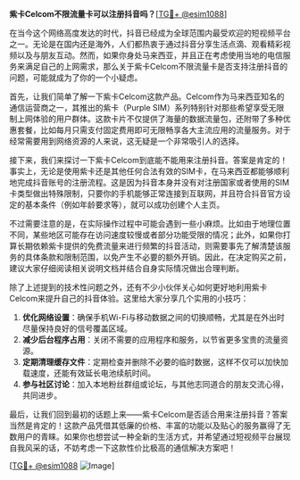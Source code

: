 **紫卡Celcom不限流量卡可以注册抖音吗？**[[TG💪+ @esim1088](https://t.me/s/esim1088)]

在当今这个网络高度发达的时代，抖音已经成为全球范围内最受欢迎的短视频平台之一。无论是在国内还是海外，人们都热衷于通过抖音分享生活点滴、观看精彩视频以及与朋友互动。然而，如果你身处马来西亚，并且正在考虑使用当地的电信服务来满足自己的上网需求，那么关于紫卡Celcom不限流量卡是否支持注册抖音的问题，可能就成为了你的一个小疑虑。

首先，让我们简单了解一下紫卡Celcom这款产品。Celcom作为马来西亚知名的通信运营商之一，其推出的紫卡（Purple SIM）系列特别针对那些希望享受无限制上网体验的用户群体。这款卡片不仅提供了海量的数据流量包，还附带了多种优惠套餐，比如每月只需支付固定费用即可无限畅享各大主流应用的流量服务。对于经常需要用到网络资源的人来说，这无疑是一个非常吸引人的选择。

接下来，我们来探讨一下紫卡Celcom到底能不能用来注册抖音。答案是肯定的！事实上，无论是使用紫卡还是其他任何合法有效的SIM卡，在马来西亚都能够顺利地完成抖音账号的注册流程。这是因为抖音本身并没有对注册国家或者使用的SIM卡类型做出特殊限制，只要你的手机能够正常连接到互联网，并且符合抖音官方设定的基本条件（例如年龄要求等），就可以成功创建个人主页。

不过需要注意的是，在实际操作过程中可能会遇到一些小麻烦。比如由于地理位置不同，某些地区可能存在访问速度较慢或者部分功能受限的情况；此外，如果你打算长期依赖紫卡提供的免费流量来进行频繁的抖音活动，则需要事先了解清楚该服务的具体条款和限制范围，以免产生不必要的额外开销。因此，在决定购买之前，建议大家仔细阅读相关说明文档并结合自身实际情况做出合理判断。

除了上述提到的技术性问题之外，还有不少小伙伴关心如何更好地利用紫卡Celcom来提升自己的抖音体验。这里给大家分享几个实用的小技巧：

1. **优化网络设置**：确保手机Wi-Fi与移动数据之间的切换顺畅，尤其是在外出时尽量保持良好的信号覆盖区域。
2. **减少后台程序占用**：关闭不需要的应用程序和服务，以节省更多宝贵的流量资源。
3. **定期清理缓存文件**：定期检查并删除不必要的临时数据，这样不仅可以加快加载速度，还能有效延长电池续航时间。
4. **参与社区讨论**：加入本地粉丝群组或论坛，与其他志同道合的朋友交流心得，共同进步。

最后，让我们回到最初的话题上来——紫卡Celcom是否适合用来注册抖音？答案当然是肯定的！这款产品凭借其低廉的价格、丰富的功能以及贴心的服务赢得了无数用户的青睐。如果你也想尝试一种全新的生活方式，并希望通过短视频平台展现自我风采的话，不妨考虑一下这款性价比极高的通信解决方案吧！

[[TG💪+ @esim1088](https://t.me/s/esim1088) ![Image](https://i.postimg.cc/4NQfJmqS/Snipaste-2025-05-13-00-14-12.png)]